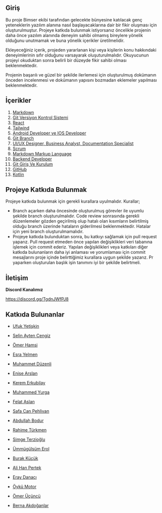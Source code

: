 ## Giriş

Bu proje Bimser ekibi tarafından gelecekte bünyesine katılacak genç yeteneklerin yazılım alanına nasıl başlayacaklarına dair bir fikir oluşması için oluşturulmuştur. Projeye katkıda bulunmak istiyorsanız öncelikle projenin daha önce yazılım alanında deneyim sahibi olmamış bireylere yönelik olduğunu unutmamak ve buna yönelik içerikler üretilmelidir.

Ekleyeceğiniz içerik, projeden yararlanan kişi veya kişilerin konu hakkındaki deneyimlerinin sıfır olduğunu varsayarak oluşuturulmalıdır. Okuyucunun projeyi okuduktan sonra belirli bir düzeyde fikir sahibi olması beklenmektedir.

Projenin başarılı ve güzel bir şekilde ilerlemesi için oluşturulmuş dokümanın önceden incelenmesi ve dokümanın yapısını bozmadan eklemeler yapılması beklenmektedir.

## İçerikler

1. [Markdown](./docs/Markdown.md)
2. [Git Versiyon Kontrol Sistemi](./docs/Git-Versiyon-Kontrol.md)
3. [React](docs/React.md)
4. [Tailwind](docs/Tailwind.md)
5. [Android Developer ve IOS Developer](docs/Android-IOS-Dev.md)
6. [Git Branch](docs/Git-Branch.md)
7. [UI/UX Designer, Business Analyst, Documentation Specialist](docs/UI%20UX-BA-DS.md)
8. [Scrum](docs/Scrum.md)
9. [Markdown Markup Language](docs/Markdown-Markup-Language.md)
10. [Backend Developer](docs/Backend.md)
11. [Git Giriş Ve Kurulum](docs/Git-Giris-Kurulum.md)
12. [GitHub](docs/Github.md)
13. [Kotlin](docs/Kotlin.md)

## Projeye Katkıda Bulunmak

Projeye katkıda bulunmak için gerekli kurallara uyulmalıdır. Kurallar;

- Branch açarken daha öncesinde oluşturulmuş görevler ile uyumlu şekilde branch oluşturulmalıdır. Code review sonrasında gerekli düzenlemeler gözden geçirilmiş olup hatalı olan kısımların belirtilmiş olduğu branch üzerinde hataların giderilmesi beklenmektedir. Hatalar için yeni branch oluşturulmamalıdır.
- Projeye katkıda bulunduktan sonra, bu katkıyı sağlamak için pull request yaparız. Pull request etmeden önce yapılan değişiklikleri veri tabanına işlemek için commit ederiz. Yapılan değişiklikleri veya katkıları diğer katkıda bulunanların daha iyi anlaması ve yorumlaması için commit mesajlarını proje içinde belirttiğimiz kurallara uygun şekilde yazarız. Pr yaparken oluşturulan başlık işin tanımını iyi bir şekilde belirtmeli.

## İletişim

**Discord Kanalımız** <br>

https://discord.gg/TgdnJWfPJ8

## Katkıda Bulunanlar

- [Ufuk Yetişkin](Interns/UfukYetiskin.md)

- [Selin Ayten Cengiz](Interns/SelinAytenCengiz.md)

- [Ömer Hamsi](Interns/ÖmerHamsi.md)

- [Esra Yelmen](Interns/EsraYelmen.md)

- [Muhammet Düzenli](Interns/MuhammetDuzenli.md)

- [Enise Arslan](Interns/EniseArslan.md)

- [Kerem Erkubilay](Interns/KeremErkubilay.md)

- [Muhammed Yurga](Interns/MuhammedYurga.md)

- [Felat Aslan](Interns/FelatAslan.md)

- [Safa Can Pehlivan](Interns/SafaCanPehlivan.md)

- [Abdullah Bodur](Interns/AbdullahBodur.md)

- [Rahime Türkmen](Interns/RahimeTurkmen.md)

- [Simge Terzioğlu](Interns/SimgeTerzioglu.md)

- [Ümmügülsüm Erol](Interns/UmmugulsumErol.md)

- [Burak Küçük](Interns/BurakKucuk.md)

- [Ali Han Pertek](Interns/AliHanPertek.md)

- [Eray Danacı](Interns/ErayDanaci.md)

- [Öykü Motor](Interns/OykuMotor.md)

- [Ömer Üçüncü](Interns/OmerUcuncu.md)

- [Berna Akdoğanlar](Interns/BernaAkdoganlar.md)
